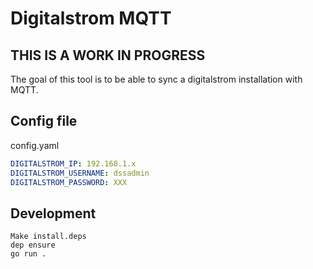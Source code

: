 # Digitalstrom MQTT

## THIS IS A WORK IN PROGRESS

The goal of this tool is to be able to sync a digitalstrom installation with MQTT.

## Config file
config.yaml
```yaml
DIGITALSTROM_IP: 192.168.1.x
DIGITALSTROM_USERNAME: dssadmin
DIGITALSTROM_PASSWORD: XXX

```

## Development

```shell
Make install.deps
dep ensure
go run .
```
